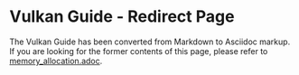 # Vulkan Guide - Redirect Page

The Vulkan  Guide has been converted from Markdown to Asciidoc markup. If you are looking for the former contents of this page, please refer to [memory_allocation.adoc](./memory_allocation.adoc).
